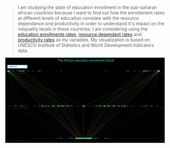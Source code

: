 
> I am studying the state of education enrollment in the sub-saharan african countries because I want to find out how the enrollement rates at different levels of education correlate with the resource dependance and productivity in order to understand it's impact on the inequality levels in these countries. I am considering using the [education enrollments rates](http://data.uis.unesco.org/?queryid=142), [resource dependant rates](http://wdi.worldbank.org/table/3.14#) and [productivity rates](http://data.worldbank.org/indicator/NY.GDP.PCAP.CD?end=2015&start=1960) as my variables. My visualization is based on UNESCO Institute of Statistics and World Development Indicators data.


[![](preview.png)](https://jainsambhav91.github.io/major-studio-1/UNDP/quantData7/index.html)

